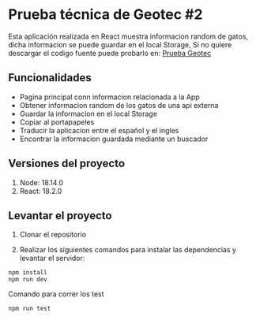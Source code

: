# Prueba técnica de Geotec #2

Esta aplicación realizada en React muestra informacion random de gatos, dicha informacion se puede guardar en el local Storage, Si no quiere descargar el codigo fuente puede probarlo en:
<a href="https://pruebatecnicageotec.web.app/#/"> Prueba Geotec </a>

## Funcionalidades

<ul>
   <li>Pagina principal conn informacion relacionada a la App</li>
   <li>Obtener informacion random de los gatos de una api externa</li>
   <li>Guardar la informacion en el local Storage</li>
   <li>Copiar al portapapeles</li>
   <li>Traducir la aplicacion entre el español y el ingles</li>
   <li>Encontrar la informacion guardada mediante un buscador</li>
</ul>

## Versiones del proyecto
1. Node: 18.14.0
2. React: 18.2.0

## Levantar el proyecto

1. Clonar el repositorio

2. Realizar los siguientes comandos para instalar las dependencias y levantar el servidor:

```console
npm install
npm run dev
```

Comando para correr los test

```console
npm run test
```
